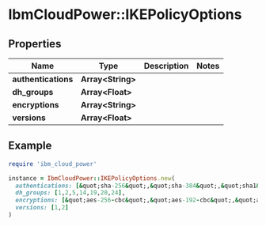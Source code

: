 # IbmCloudPower::IKEPolicyOptions

## Properties

| Name | Type | Description | Notes |
| ---- | ---- | ----------- | ----- |
| **authentications** | **Array&lt;String&gt;** |  |  |
| **dh_groups** | **Array&lt;Float&gt;** |  |  |
| **encryptions** | **Array&lt;String&gt;** |  |  |
| **versions** | **Array&lt;Float&gt;** |  |  |

## Example

```ruby
require 'ibm_cloud_power'

instance = IbmCloudPower::IKEPolicyOptions.new(
  authentications: [&quot;sha-256&quot;,&quot;sha-384&quot;,&quot;sha1&quot;,&quot;none&quot;],
  dh_groups: [1,2,5,14,19,20,24],
  encryptions: [&quot;aes-256-cbc&quot;,&quot;aes-192-cbc&quot;,&quot;aes-128-cbc&quot;,&quot;aes-256-gcm&quot;,&quot;aes-128-gcm&quot;,&quot;3des-cbc&quot;],
  versions: [1,2]
)
```

